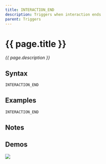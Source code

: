 ```yaml
---
title: INTERACTION_END
description: Triggers when interaction ends
parent: Triggers
---
```


# {{ page.title }}

_{{ page.description }}_

## Syntax

```java
INTERACTION_END 
```

## Examples

```java
INTERACTION_END
```

## Notes


## Demos

![](N/A)

